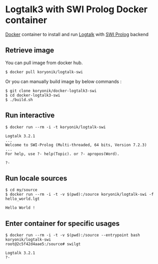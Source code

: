 # Logtalk3 with SWI Prolog Docker container
[Docker](http://docker.com) container to install and run [Logtalk](http://logtalk.org) with [SWI Prolog](http://www.swi-prolog.org) backend

## Retrieve image

You can pull image from docker hub.

    $ docker pull koryonik/logtalk-swi

Or you can manually build image by below commands :

    $ git clone koryonik/docker-logtalk3-swi
    $ cd docker-logtalk3-swi
    $ ./build.sh

## Run interactive

    $ docker run --rm -i -t koryonik/logtalk-swi

    Logtalk 3.2.1
    ...
    Welcome to SWI-Prolog (Multi-threaded, 64 bits, Version 7.2.3)
    ...
    For help, use ?- help(Topic). or ?- apropos(Word).

    ?-

## Run locale sources
    $ cd my/source
    $ docker run --rm -i -t -v $(pwd):/source koryonik/logtalk-swi -f hello_world.lgt

    Hello World !

## Enter container for specific usages
    $ docker run --rm -i -t -v $(pwd):/source --entrypoint bash koryonik/logtalk-swi
    root@2c5f42d4aae5:/source# swilgt

    Logtalk 3.2.1
    ?-
